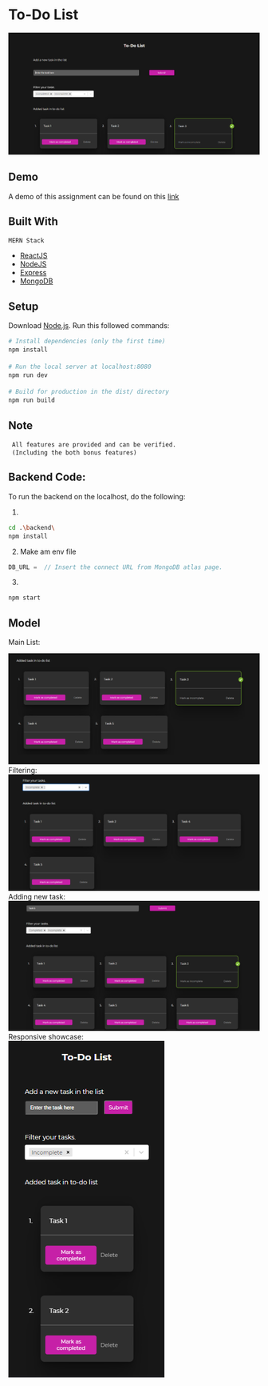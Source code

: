 # To-Do List

<img src="./public/header.png"/>

## Demo

A demo of this assignment can be found on this [link](https://revirt-todo-list-fnoczpilu-sahil9510.vercel.app/)

## Built With
```
MERN Stack
```

- [ReactJS](https://reactjs.org/)
- [NodeJS](https://nodejs.org/en/)
- [Express](https://expressjs.com/)
- [MongoDB](https://www.mongodb.com/)


## Setup
Download [Node.js](https://nodejs.org/en/download/).
Run this followed commands:

``` bash
# Install dependencies (only the first time)
npm install

# Run the local server at localhost:8080
npm run dev

# Build for production in the dist/ directory
npm run build
```
## Note
```
 All features are provided and can be verified.
 (Including the both bonus features)
 ```

 ## Backend Code:
 To run the backend on the localhost, do the following:

1. 
```bash
cd .\backend\
npm install
```
2. Make am env file
```js
DB_URL =  // Insert the connect URL from MongoDB atlas page.
````

3.
```bash
npm start
```

## Model

Main List:

<img  src="./public/1.png"/>
<br/>
Filtering:
<img src="./public/2.png"/>
<br/>
Adding new task:
<img src="./public/3.png"/>
<br/>
Responsive showcase:
<br/>
<img  src="./public/4.png"/>




